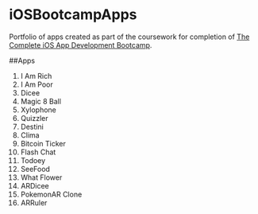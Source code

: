 # iOSBootcampApps

Portfolio of apps created as part of the coursework for completion of  [The Complete iOS App Development Bootcamp](https://www.udemy.com/ios11-app-development-bootcamp/).

##Apps

1. I Am Rich
2. I Am Poor
3. Dicee
4. Magic 8 Ball
5. Xylophone 
6. Quizzler
7. Destini
8. Clima
9. Bitcoin Ticker
10. Flash Chat
11. Todoey
12. SeeFood
13. What Flower
14. ARDicee
13. PokemonAR Clone
15. ARRuler
